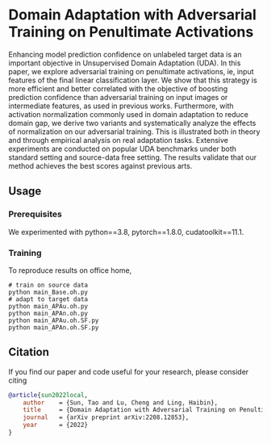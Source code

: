 # Domain Adaptation with Adversarial Training on Penultimate Activations

Enhancing model prediction confidence on unlabeled target data is an important objective in Unsupervised Domain Adaptation (UDA). In this paper, we explore adversarial training on penultimate activations, ie, input features of the final linear classification layer. We show that this strategy is more efficient and better correlated with the objective of boosting prediction confidence than adversarial training on input images or intermediate features, as used in previous works. Furthermore, with activation normalization  commonly used in domain adaptation to reduce domain gap, we derive two variants and systematically analyze the effects of normalization on our adversarial training. This is illustrated both in theory and through empirical analysis on real adaptation tasks. Extensive experiments are conducted on popular UDA benchmarks under both standard setting and source-data free setting. The results validate that our method achieves the best scores against previous arts. 

## Usage
### Prerequisites
We experimented with python==3.8, pytorch==1.8.0, cudatoolkit==11.1. 

### Training
To reproduce results on office home,

```shell
# train on source data
python main_Base.oh.py
# adapt to target data
python main_APAu.oh.py
python main_APAn.oh.py
python main_APAu.oh.SF.py
python main_APAn.oh.SF.py
```

## Citation
If you find our paper and code useful for your research, please consider citing
```bibtex
@article{sun2022local,
    author    = {Sun, Tao and Lu, Cheng and Ling, Haibin},
    title     = {Domain Adaptation with Adversarial Training on Penultimate Activations},
    journal   = {arXiv preprint arXiv:2208.12853},
    year      = {2022}
}
```